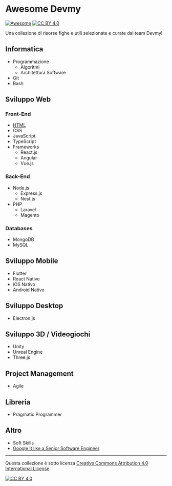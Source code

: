 # Awesome Devmy

[![Awesome](https://cdn.rawgit.com/sindresorhus/awesome/d7305f38d29fed78fa85652e3a63e154dd8e8829/media/badge.svg)](https://github.com/sindresorhus/awesome#readme) [![CC BY 4.0][cc-by-shield]][cc-by]

Una collezione di risorse fighe e utili selezionate e curate dal team Devmy!
## Informatica
- Programmazione
    - Algoritmi
    - Architettura Software
- Git
- Bash

## Sviluppo Web

### Front-End

- [HTML](./frontend/html.md)
- CSS
- JavaScript
- TypeScript
- Frameworks
    - React.js
    - Angular
    - Vue.js

### Back-End
- Node.js
    - Express.js
    - Nest.js
- PHP
    - Laravel
    - Magento

### Databases
- MongoDB
- MySQL

## Sviluppo Mobile
- Flutter
- React Native
- iOS Nativo
- Android Nativo

## Sviluppo Desktop
- Electron.js

## Sviluppo 3D / Videogiochi
- Unity
- Unreal Engine
- Three.js

## Project Management
- Agile

## Libreria
- Pragmatic Programmer

## Altro
- Soft Skills
- [Google It like a Senior Software Engineer](https://www.youtube.com/watch?v=cEBkvm0-rg0)

---

Questa collezione è sotto licenza [Creative Commons Attribution 4.0 International License][cc-by].

[![CC BY 4.0][cc-by-image]][cc-by]

[cc-by]: http://creativecommons.org/licenses/by/4.0/
[cc-by-image]: https://i.creativecommons.org/l/by/4.0/88x31.png
[cc-by-shield]: https://img.shields.io/badge/License-CC%20BY%204.0-lightgrey.svg